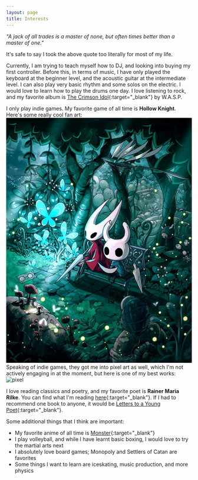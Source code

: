 ```yaml
---
layout: page
title: Interests
---
```


*"A jack of all trades is a master of none, but often times better than a master of one."*

It's safe to say I took the above quote too literally for most of my life.

Currently, I am trying to teach myself how to DJ, and looking into buying my first controller. Before this, in terms of music, I have only played the keyboard at the beginner level, and the acoustic guitar at the intermediate level. I can also play very basic rhythm and some solos on the electric. I would love to learn how to play the drums one day. I love listening to rock, and my favorite album is [The Crimson Idol](https://www.youtube.com/watch?v=XVSqRZt7d6w&list=OLAK5uy_kw1tII8NLAAxQMHC3cl8OTvjZpJzzMFPk&index=2){:target="_blank"} by W.A.S.P.

I only play indie games. My favorite game of all time is **Hollow Knight**. Here's some really cool fan art:
![HK](/assets/hk.jpg)
Speaking of indie games, they got me into pixel art as well, which I'm not actively engaging in at the moment, but here is one of my best works:
![pixel](/assets/pixel.jpg)

I love reading classics and poetry, and my favorite poet is **Rainer Maria Rilke**. You can find what I'm reading [here](https://www.goodreads.com/user/show/120717191-bismah){:target="_blank"}. If I had to recommend one book to anyone, it would be [Letters to a Young Poet](https://www.goodreads.com/book/show/46199.Letters_to_a_Young_Poet){:target="_blank"}.

Some additional things that I think are important:
- My favorite anime of all time is [Monster](https://myanimelist.net/anime/19/Monster){:target="_blank"}
- I play volleyball, and while I have learnt basic boxing, I would love to try the martial arts next
- I absolutely love board games; Monopoly and Settlers of Catan are favorites
- Some things I want to learn are iceskating, music production, and more physics
